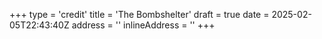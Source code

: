 +++
type = 'credit'
title = 'The Bombshelter'
draft = true
date = 2025-02-05T22:43:40Z
address = ''
inlineAddress = ''
+++
